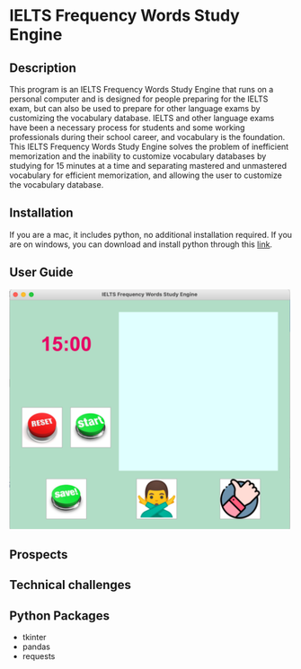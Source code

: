 # IELTS Frequency Words Study Engine
## Description
This program is an IELTS Frequency Words Study Engine that runs on a personal computer and is designed for people preparing for the IELTS exam, but can also be used to prepare for other language exams by customizing the vocabulary database. IELTS and other language exams have been a necessary process for students and some working professionals during their school career, and vocabulary is the foundation. This IELTS Frequency Words Study Engine solves the problem of inefficient memorization and the inability to customize vocabulary databases by studying for 15 minutes at a time and separating mastered and unmastered vocabulary for efficient memorization, and allowing the user to customize the vocabulary database.<br>
## Installation
If you are a mac, it includes python, no additional installation required. 
If you are on windows, you can download and install python through this [link](https://www.python.org/downloads/).

## User Guide

<img src="/images/UI.png" width="500">

## Prospects

## Technical challenges

## Python Packages
- tkinter <br>
- pandas <br>
- requests <br>
